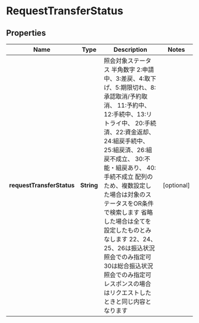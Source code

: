 
# RequestTransferStatus

## Properties
Name | Type | Description | Notes
------------ | ------------- | ------------- | -------------
**requestTransferStatus** | **String** | 照会対象ステータス 半角数字 2:申請中、3:差戻、4:取下げ、5:期限切れ、8:承認取消/予約取消、 11:予約中、12:手続中、13:リトライ中、 20:手続済、22:資金返却、24:組戻手続中、25:組戻済、26:組戻不成立、 30:不能・組戻あり、 40:手続不成立 配列のため、複数設定した場合は対象のステータスをOR条件で検索します 省略した場合は全てを設定したものとみなします 22、24、25、26は振込状況照会でのみ指定可 30は総合振込状況照会でのみ指定可 レスポンスの場合はリクエストしたときと同じ内容となります  |  [optional]



